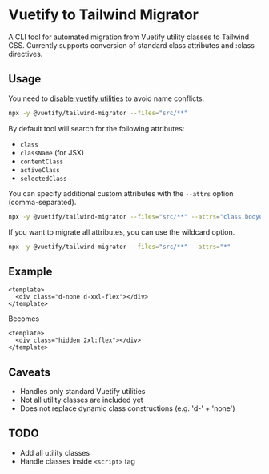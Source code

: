 # Vuetify to Tailwind Migrator

A CLI tool for automated migration from Vuetify utility classes to Tailwind CSS. Currently supports conversion of standard class attributes and :class directives.

## Usage

You need to [disable vuetify utilities](https://vuetifyjs.com/en/features/sass-variables/#disabling-utility-classes) to avoid name conflicts.

```bash
npx -y @vuetify/tailwind-migrator --files="src/**"
```

By default tool will search for the following attributes:
- `class`
- `className` (for JSX)
- `contentClass`
- `activeClass`
- `selectedClass`

You can specify additional custom attributes with the `--attrs` option (comma-separated).

```bash
npx -y @vuetify/tailwind-migrator --files="src/**" --attrs="class,bodyClass"
```

If you want to migrate all attributes, you can use the wildcard option.

```bash
npx -y @vuetify/tailwind-migrator --files="src/**" --attrs="*"
```

## Example
```vue 
<template>
  <div class="d-none d-xxl-flex"></div>
</template>
```

Becomes

```vue
<template>
  <div class="hidden 2xl:flex"></div>
</template>
```

## Caveats
- Handles only standard Vuetify utilities
- Not all utility classes are included yet
- Does not replace dynamic class constructions (e.g. 'd-' + 'none')

## TODO
- Add all utility classes
- Handle classes inside `<script>` tag